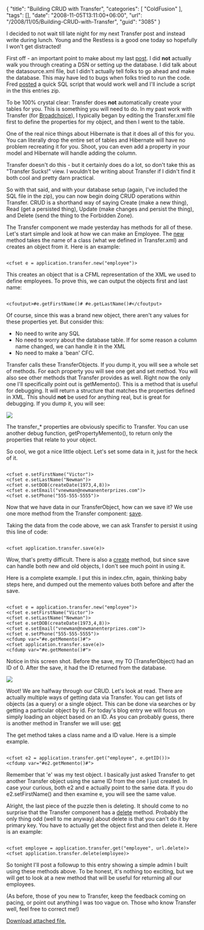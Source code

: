 {
	"title": "Building CRUD with Transfer",
	"categories": [
		"ColdFusion"
	],
	"tags": [],
	"date": "2008-11-05T13:11:00+06:00",
	"url": "/2008/11/05/Building-CRUD-with-Transfer",
	"guid": "3085"
}

I decided to not wait till late night for my next Transfer post and instead write during lunch. Young and the Restless is a good one today so hopefully I won't get distracted!

First off - an important point to make about my last <a href="http://www.raymondcamden.com/index.cfm/2008/11/4/Setting-up-my-Transfer-Application">post</a>. I did <b>not</b> actually walk you through creating a DSN or setting up the database. I did talk about the datasource.xml file, but I didn't actually tell folks to go ahead and make the database. This may have led to bugs when folks tried to run the code. Fred <a href="http://www.coldfusionjedi.com/index.cfm/2008/11/4/Setting-up-my-Transfer-Application#c6D4BB629-19B9-E658-9DDA6F59F701EB51">posted</a> a quick SQL script that would work well and I'll include a script in the this entries zip.
<!--more-->
To be 100% crystal clear: Transfer does <b>not</b> automatically create your tables for you. This is something you will need to do. In my past work with Transfer (for <a href="http://www.broadchoice.com">Broadchoice</a>), I typically began by editing the Transfer.xml file first to define the properties for my object, and then I went to the table. 

One of the real nice things about Hibernate is that it does all of this for you. You can literally drop the entire set of tables and Hibernate will have no problem recreating it for you. Shoot, you can even add a property in your model and Hibernate will handle adding the column.

Transfer doesn't do this - but it certainly does do a lot, so don't take this as "Transfer Sucks!" view. I wouldn't be writing about Transfer if I didn't find it both cool and pretty darn practical. 

So with that said, and with your database setup (again, I've included the SQL file in the zip), you can now begin doing CRUD operations within Transfer. CRUD is a shorthand way of saying Create (make a new thing), Read (get a persisted thing), Update (make changes and persist the thing), and Delete (send the thing to the Forbidden Zone). 

The Transfer component we made yesterday has methods for all of these. Let's start simple and look at how we can make an Employee. The <a href="http://docs.transfer-orm.com/wiki/Persisting_and_Retrieving_Objects.cfm#Transfer.new(class)">new</a> method takes the name of a class (what we defined in Transfer.xml) and creates an object from it. Here is an example:

<code>
&lt;cfset e = application.transfer.new("employee")&gt;
</code>

This creates an object that is a CFML representation of the XML we used to define employees. To prove this, we can output the objects first and last name:

<code>
&lt;cfoutput&gt;#e.getFirstName()# #e.getLastName()#&lt;/cfoutput&gt;
</code>

Of course, since this was a brand new object, there aren't any values for these properties yet. But consider this:

<ul>
<li>No need to write any SQL
<li>No need to worry about the database table. If for some reason a column name changed, we can handle it in the XML
<li>No need to make a 'bean' CFC.
</ul>

Transfer calls these TransferObjects. If you dump it, you will see a whole set of methods. For each property you will see one get and set method. You will also see other methods that Transfer provides as well. Right now the only one I'll specifically point out is getMemento(). This is a method that is useful for debugging. It will return a structure that matches the properties defined in XML. This should <b>not</b> be used for anything real, but is great for debugging. If you dump it, you will see:

<img src="http://www.coldfusionjedi.com/images//Picture 124.png">

The transfer_* properties are obviously specific to Transfer. You can use another debug function, getPropertyMemento(), to return only the properties that relate to your object.

So cool, we got a nice little object. Let's set some data in it, just for the heck of it.

<code>
&lt;cfset e.setFirstName("Victor")&gt;
&lt;cfset e.setLastName("Newman")&gt;
&lt;cfset e.setDOB(createDate(1973,4,8))&gt;
&lt;cfset e.setEmail("vnewman@newmanenterprizes.com")&gt;
&lt;cfset e.setPhone("555-555-5555")&gt;
</code>

Now that we have data in our TransferObject, how can we save it? We use one more method from the Transfer component: <a href="http://docs.transfer-orm.com/wiki/Persisting_and_Retrieving_Objects.cfm#Transfer.save(transferObject%2C_%5BuseTransaction%5D)">save</a>.

Taking the data from the code above, we can ask Transfer to persist it using this line of code:

<code>
&lt;cfset application.transfer.save(e)&gt;
</code>

Wow, that's pretty difficult. There is also a <a href="http://docs.transfer-orm.com/wiki/Persisting_and_Retrieving_Objects.cfm#Transfer.create(transferObject%2C_%5BuseTransaction%5D)">create</a> method, but since save can handle both new and old objects, I don't see much point in using it. 

Here is a complete example. I put this in index.cfm, again, thinking baby steps here, and dumped out the memento values both before and after the save.

<code>
&lt;cfset e = application.transfer.new("employee")&gt;
&lt;cfset e.setFirstName("Victor")&gt;
&lt;cfset e.setLastName("Newman")&gt;
&lt;cfset e.setDOB(createDate(1973,4,8))&gt;
&lt;cfset e.setEmail("vnewman@newmanenterprizes.com")&gt;
&lt;cfset e.setPhone("555-555-5555")&gt;
&lt;cfdump var="#e.getMemento()#"&gt;
&lt;cfset application.transfer.save(e)&gt;
&lt;cfdump var="#e.getMemento()#"&gt;
</code>

Notice in this screen shot. Before the save, my TO (TransferObject) had an ID of 0. After the save, it had the ID returned from the database.

<img src="http://www.coldfusionjedi.com/images//Picture 210.png">

Woot! We are halfway through our CRUD. Let's look at read. There are actually multiple ways of getting data via Transfer. You can get lists of objects (as a query) or a single object. This can be done via searches or by getting a particular object by id. For today's blog entry we will focus on simply loading an object based on an ID. As you can probably guess, there is another method in Transfer we will use: <a href="http://docs.transfer-orm.com/wiki/Persisting_and_Retrieving_Objects.cfm#Transfer.get(class%2C_key)">get</a>

The get method takes a class name and a ID value. Here is a simple example. 

<code>
&lt;cfset e2 = application.transfer.get("employee", e.getID())&gt;
&lt;cfdump var="#e2.getMemento()#"&gt;
</code>

Remember that 'e' was my test object. I basically just asked Transfer to get another Transfer object using the same ID from the one I just created. In case your curious, both e2 and e actually point to the same data. If you do e2.setFirstName() and then examine e, you will see the same value.

Alright, the last piece of the puzzle then is deleting. It should come to no surprise that the Transfer component has a <a href="http://docs.transfer-orm.com/wiki/Persisting_and_Retrieving_Objects.cfm#Transfer.delete(transferObject%2C_%5BuseTransaction%5D)">delete</a> method. Probably the only thing odd (well to me anyway) about delete is that you can't do it by primary key. You have to actually get the object first and then delete it. Here is an example:

<code>
&lt;cfset employee = application.transfer.get("employee", url.delete)&gt;
&lt;cfset application.transfer.delete(employee)&gt;
</code>

So tonight I'll post a followup to this entry showing a simple admin I built using these methods above. To be honest, it's nothing too exciting, but we will get to look at a new method that will be useful for returning all our employees.

(As before, those of you new to Transfer, keep the feedback coming on pacing, or point out anything I was too vague on. Those who know Transfer well, feel free to correct me!)<p><a href='enclosures/D%3A%5Chosts%5Cwww%2Ecoldfusionjedi%2Ecom%5Cenclosures%2Fempdirectory1%2Ezip'>Download attached file.</a></p>